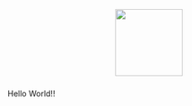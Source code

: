 <div align="center">
  <img height="120" src="https://tenor.com/bU1kR.gif"  />
</div>

###

<p align="left">Hello World!!</p>

###

###



<!--
**TegarMLN04/TegarMLN04** is a ✨ _special_ ✨ repository because its `README.md` (this file) appears on your GitHub profile.

Here are some ideas to get you started:

- 🔭 I’m currently working on ...
- 🌱 I’m currently learning ...
- 👯 I’m looking to collaborate on ...
- 🤔 I’m looking for help with ...
- 💬 Ask me about ...
- 📫 How to reach me: ...
- 😄 Pronouns: ...
- ⚡ Fun fact: ...
-->
